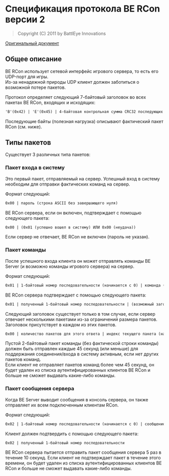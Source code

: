 # Спецификация протокола BE RCon версии 2

> Copyright (C) 2011 by BattlEye Innovations

[Оригинальный документ](https://www.battleye.com/downloads/BERConProtocol.txt)

## Общее описание

BE RCon использует сетевой интерфейс игрового сервера, то есть его UDP-порт для игры.  
Из-за ненадежной природы UDP клиент должен заботиться о возможной потере пакетов.

Протокол определяет следующий 7-байтовый заголовок во всех пакетах BE RCon, входящих и исходящих:

```txt
'B'(0x42) | 'E'(0x45) | 4-байтовая контрольная сумма CRC32 последующих байтов | 0xFF
```

Последующие байты (полезная нагрузка) описывают фактический пакет RCon (см. ниже).

## Типы пакетов

Существует 3 различных типа пакетов:

### Пакет входа в систему

Это первый пакет, отправляемый на сервер.
Успешный вход в систему необходим для отправки фактических команд на сервер.

Формат следующий:

```txt
0x00 | пароль (строка ASCII без завершающего нуля)
```

BE RCon сервера, если он включен, подтверждает с помощью следующего пакета:

```txt
0x00 | (0x01 (успешно вошел в систему) ИЛИ 0x00 (неудача))
```

Если сервер не отвечает, BE RCon не включен (пароль не указан).

### Пакет команды

После успешного входа клиента он может отправлять команды BE Server (и возможно команды игрового сервера) на сервер.

Формат следующий:

```txt
0x01 | 1-байтовый номер последовательности (начинается с 0) | команда (строка ASCII без завершающего нуля)
```

BE RCon сервера подтверждает с помощью следующего пакета:

```txt
0x01 | полученный 1-байтовый номер последовательности | (возможный заголовок и/или ответ (строка ASCII без завершающего нуля) ИЛИ ничего)
```

Следующий заголовок существует только в том случае, если сервер отвечает несколькими пакетами из-за ограничений размера пакетов. Заголовок присутствует в каждом из этих пакетов.

```txt
0x00 | количество пакетов для этого ответа | индекс текущего пакета (начиная с 0)
```

Пустой 2-байтовый пакет команды (без фактической строки команды) должен быть отправлен каждые 45 секунд (или меньше) для поддержания соединения/входа в систему активным, если нет других пакетов команд.  
Если клиент не отправляет пакетов команд более чем 45 секунд, он будет удален из списка аутентифицированных клиентов BE RCon и больше не сможет выдавать какие-либо команды.

### Пакет сообщения сервера

Когда BE Server выводит сообщения в консоль сервера, он также отправляет их всем подключенным клиентам RCon.

Формат следующий:

```txt
0x02 | 1-байтовый номер последовательности (начинается с 0) | сообщение сервера (строка ASCII без завершающего нуля)
```

Клиент должен подтвердить с помощью следующего пакета:

```txt
0x02 | полученный 1-байтовый номер последовательности
```

BE RCon сервера пытается отправить пакет сообщения сервера 5 раз в течение 10 секунд. Если клиент не подтверждает пакет в течение этого времени, он будет удален из списка аутентифицированных клиентов BE RCon и больше не сможет выдавать какие-либо команды.
